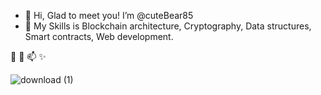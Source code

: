 - 👋 Hi, Glad to meet you! I’m @cuteBear85
- 👀 My Skills is
      Blockchain architecture,
      Cryptography,
      Data structures,
      Smart contracts,
      Web development.
      
 🌱  💞️  📫  ✨ 

![download (1)](https://user-images.githubusercontent.com/98742466/151789731-8b7d9b8b-8d16-471f-a77f-1d08523b558d.jpg)
